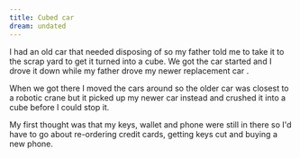 ```yaml
---
title: Cubed car
dream: undated
---
```


I had an old car <!-- Silver Corsa --> that needed disposing of so my father told me to take it to the scrap yard to get it turned into a cube. We got the car started  and I drove it down while my father drove my newer replacement car <!-- White Corsa -->.

When we got there I moved the cars around so the older car was closest to a robotic crane but it picked up my newer car instead and crushed it into a cube before I could stop it.

My first thought was that my keys, wallet and phone were still in there so I'd have to go about re-ordering credit cards, getting keys cut and buying a new phone.